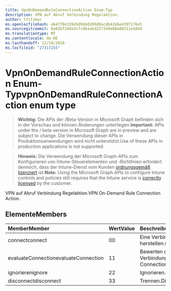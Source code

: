 ```yaml
---
title: VpnOnDemandRuleConnectionAction Enum-Typ
description: VPN auf Abruf Verbindung Regelaktion.
author: tfitzmac
ms.openlocfilehash: e647f0e32845d9de0209d8acdb42ebe4397176e5
ms.sourcegitcommit: 6a82bf240a3cfc0baabd227349e08a08311e3d44
ms.translationtype: MT
ms.contentlocale: de-DE
ms.lasthandoff: 12/18/2018
ms.locfileid: "27317255"
---
```

# <a name="vpnondemandruleconnectionaction-enum-type"></a><span data-ttu-id="53d3f-103">VpnOnDemandRuleConnectionAction Enum-Typ</span><span class="sxs-lookup"><span data-stu-id="53d3f-103">vpnOnDemandRuleConnectionAction enum type</span></span>

> <span data-ttu-id="53d3f-104">**Wichtig:** Die APIs der /Beta-Version in Microsoft Graph befinden sich in der Vorschau und können Änderungen unterliegen.</span><span class="sxs-lookup"><span data-stu-id="53d3f-104">**Important:** APIs under the / beta version in Microsoft Graph are in preview and are subject to change.</span></span> <span data-ttu-id="53d3f-105">Die Verwendung dieser APIs in Produktionsanwendungen wird nicht unterstützt.</span><span class="sxs-lookup"><span data-stu-id="53d3f-105">Use of these APIs in production applications is not supported.</span></span>

> <span data-ttu-id="53d3f-106">**Hinweis:** Die Verwendung der Microsoft Graph-APIs zum Konfigurieren von Intune-Steuerelementen und -Richtlinien erfordert dennoch, dass der Intune-Dienst vom Kunden [ordnungsgemäß lizenziert](https://go.microsoft.com/fwlink/?linkid=839381) ist.</span><span class="sxs-lookup"><span data-stu-id="53d3f-106">**Note:** Using the Microsoft Graph APIs to configure Intune controls and policies still requires that the Intune service is [correctly licensed](https://go.microsoft.com/fwlink/?linkid=839381) by the customer.</span></span>

<span data-ttu-id="53d3f-107">VPN auf Abruf Verbindung Regelaktion.</span><span class="sxs-lookup"><span data-stu-id="53d3f-107">VPN On-Demand Rule Connection Action.</span></span>
## <a name="members"></a><span data-ttu-id="53d3f-108">Elemente</span><span class="sxs-lookup"><span data-stu-id="53d3f-108">Members</span></span>
|<span data-ttu-id="53d3f-109">Member</span><span class="sxs-lookup"><span data-stu-id="53d3f-109">Member</span></span>|<span data-ttu-id="53d3f-110">Wert</span><span class="sxs-lookup"><span data-stu-id="53d3f-110">Value</span></span>|<span data-ttu-id="53d3f-111">Beschreibung</span><span class="sxs-lookup"><span data-stu-id="53d3f-111">Description</span></span>|
|:---|:---|:---|
|<span data-ttu-id="53d3f-112">connect</span><span class="sxs-lookup"><span data-stu-id="53d3f-112">connect</span></span>|<span data-ttu-id="53d3f-113">0</span><span class="sxs-lookup"><span data-stu-id="53d3f-113">0</span></span>|<span data-ttu-id="53d3f-114">Eine Verbindung herstellen.</span><span class="sxs-lookup"><span data-stu-id="53d3f-114">Connect.</span></span>|
|<span data-ttu-id="53d3f-115">evaluateConnection</span><span class="sxs-lookup"><span data-stu-id="53d3f-115">evaluateConnection</span></span>|<span data-ttu-id="53d3f-116">1</span><span class="sxs-lookup"><span data-stu-id="53d3f-116">1</span></span>|<span data-ttu-id="53d3f-117">Bewerten der Verbindung.</span><span class="sxs-lookup"><span data-stu-id="53d3f-117">Evaluate Connection.</span></span>|
|<span data-ttu-id="53d3f-118">ignorieren</span><span class="sxs-lookup"><span data-stu-id="53d3f-118">ignore</span></span>|<span data-ttu-id="53d3f-119">2</span><span class="sxs-lookup"><span data-stu-id="53d3f-119">2</span></span>|<span data-ttu-id="53d3f-120">Ignorieren.</span><span class="sxs-lookup"><span data-stu-id="53d3f-120">Ignore.</span></span>|
|<span data-ttu-id="53d3f-121">disconnect</span><span class="sxs-lookup"><span data-stu-id="53d3f-121">disconnect</span></span>|<span data-ttu-id="53d3f-122">3</span><span class="sxs-lookup"><span data-stu-id="53d3f-122">3</span></span>|<span data-ttu-id="53d3f-123">Trennen.</span><span class="sxs-lookup"><span data-stu-id="53d3f-123">Disconnect.</span></span>|





